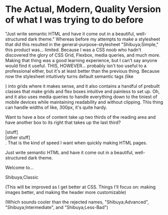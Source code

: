 # The Actual, Modern, Quality Version of what I was trying to do before

"Just write semantic HTML and have it come out in a beautiful, well-structured dark theme." Whereas before my attempts to make a stylesheet that did this resulted in the general-purpose-stylesheet "Shibuya;Simple," this product was... limited. Because I was a CSS noob who hadn't discovered the glory of CSS Grid, Flexbox, media queries, and much more. Making that thing was a good learning experience, but I can't say anyone would find it useful. THIS, HOWEVER... probably isn't too useful to a professional either, but it's at least better than the previous thing. Because now the stylesheet intuitively turns default semantic tags (like <main>) into grids where it makes sense, and it also contains a handful of prebuilt classes that make grids and flex boxes intuitive and painless to set up. Oh, and it also uses media queries to handle everything down to the tiniest of mobile devices while maintaining readability and without clipping. This thing can handle widths of like, 300px, it's quite hardy.

Want to have a box of content take up two thirds of the reading area and have another box to its right that takes up the last third? 
<article class="left-two-c"> [stuff] </article> <article class="right-one-c"> [other stuff] </article>. 
That is the kind of speed I want when quickly making HTML pages.

Just write semantic HTML and have it come out in a beautiful, well-structured dark theme. 

Welcome to...

Shibuya;Classic

(This will be improved as I get better at CSS. Things I'll focus on: making images better, and making the header more customizable)


(Which sounds cooler than the rejected names, "Shibuya;Advanced", "Shibuya;Intermediate", and "Shibuya;Less-Bad")